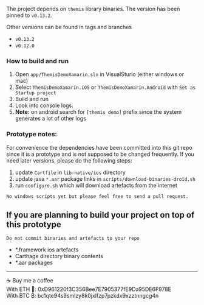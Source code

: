 The project depends on `themis` library binaries.
The version has been pinned to `v0.13.2`.

Other versions can be found in tags and branches
* `v0.13.2`
* `v0.12.0`

### How to build and run

1. Open `app/ThemisDemoXamarin.sln` in VisualSturio (either windows or mac)
2. Select `ThemisDemoXamarin.iOS` or `ThemisDemoXamarin.Android` with `Set as Startup project`
3. Build and run
4. Look into console logs.
5. **Note:** on android search for `[themis demo]` prefix since the system generates a lot of other logs


### Prototype notes:

For convenience the dependencies have been committed into this git repo since it is a prototype and is not supposed to be changed frequently.
If you need later versions, please do the following steps:
1. update `Cartfile` in `lib-native/ios` directory
2. update java `*.aar` package links in `scripts/download-binaries-droid.sh`
3. run `configure.sh` which will download artefacts from the internet

```
No windows scripts yet but please feel free to send a pull request.
```

## If you are planning to build your project on top of this prototype
```
Do not commit binaries and artefacts to your repo
```

* *.framework ios artefacts 
* Carthage directory binary contents
*  *.aar packages


---

☕ Buy me a coffee <br>
With ETH 🔸: 0xD961220f3C356Bee7E7905377fE9Da95DE6F978E <br>
With BTC ₿: bc1qte94s9smlzy8k0jxlfzp7pzkdx9xzztnngcg4n
